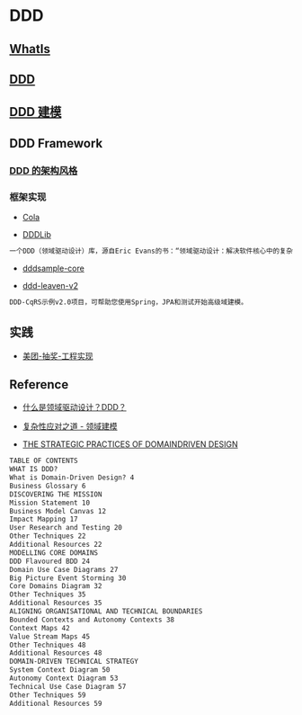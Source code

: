 # DDD

## [WhatIs](WhatIs.md)

## [DDD](DDD/README.md)

## [DDD 建模](DDD-Modeling/README.md)

## DDD Framework
### [DDD 的架构风格](DDD-arch-style.md)
### 框架实现
* [Cola](DDD-FW/Cola/README.md)

* [DDDLib](DDD-FW/DDDLib/README.md)
```md
一个DDD（领域驱动设计）库，源自Eric Evans的书：“领域驱动设计：解决软件核心中的复杂性“
```
* [dddsample-core](https://github.com/citerus/dddsample-core)

* [ddd-leaven-v2](https://github.com/BottegaIT/ddd-leaven-v2)
```md
DDD-CqRS示例v2.0项目，可帮助您使用Spring，JPA和测试开始高级域建模。
```
## 实践
* [美团-抽奖-工程实现](DDD-IMP/MT-Project-IMP.md)

## Reference
* [什么是领域驱动设计？DDD？](https://www.toutiao.com/i6702660118804169229/)
* [复杂性应对之道 - 领域建模](https://www.edjdhbb.com/2019/02/23/%E5%A4%8D%E6%9D%82%E6%80%A7%E5%BA%94%E5%AF%B9%E4%B9%8B%E9%81%93-%E9%A2%86%E5%9F%9F%E5%BB%BA%E6%A8%A1/)

* [THE STRATEGIC PRACTICES OF DOMAINDRIVEN DESIGN](http://www.ntcoding.co.uk/workshops/strategic-ddd-practices)
```md
TABLE OF CONTENTS
WHAT IS DDD?
What is Domain-Driven Design? 4
Business Glossary 6
DISCOVERING THE MISSION
Mission Statement 10
Business Model Canvas 12
Impact Mapping 17
User Research and Testing 20
Other Techniques 22
Additional Resources 22
MODELLING CORE DOMAINS
DDD Flavoured BDD 24
Domain Use Case Diagrams 27
Big Picture Event Storming 30
Core Domains Diagram 32
Other Techniques 35
Additional Resources 35
ALIGNING ORGANISATIONAL AND TECHNICAL BOUNDARIES
Bounded Contexts and Autonomy Contexts 38
Context Maps 42
Value Stream Maps 45
Other Techniques 48
Additional Resources 48
DOMAIN-DRIVEN TECHNICAL STRATEGY
System Context Diagram 50
Autonomy Context Diagram 53
Technical Use Case Diagram 57
Other Techniques 59
Additional Resources 59
```